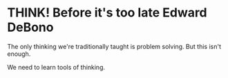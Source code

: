 ﻿# THINK! Before it's too late Edward DeBono

The only thinking we're traditionally taught is problem solving. But this isn't enough.

We need to learn tools of thinking.